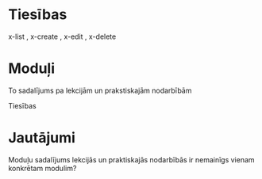 # Tiesības

x-list , x-create , x-edit , x-delete

# Moduļi

To sadalījums pa lekcijām un prakstiskajām nodarbībām 

Tiesības


# Jautājumi

Moduļu sadalījums lekcijās un praktiskajās nodarbībās ir nemainīgs vienam konkrētam modulim?

